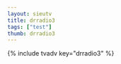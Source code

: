 ```yaml
--- 
layout: sieutv
title: drradio3
tags: ["test"]
thumb: drradio3
---
```

{% include tvadv key="drradio3" %}
